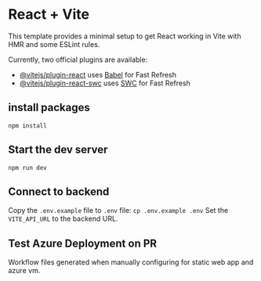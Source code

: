 # React + Vite

This template provides a minimal setup to get React working in Vite with HMR and some ESLint rules.

Currently, two official plugins are available:

- [@vitejs/plugin-react](https://github.com/vitejs/vite-plugin-react/blob/main/packages/plugin-react/README.md) uses [Babel](https://babeljs.io/) for Fast Refresh
- [@vitejs/plugin-react-swc](https://github.com/vitejs/vite-plugin-react-swc) uses [SWC](https://swc.rs/) for Fast Refresh

## install packages

`npm install`

## Start the dev server

`npm run dev`

## Connect to backend

Copy the `.env.example` file to `.env` file:
`cp .env.example .env`
Set the `VITE_API_URL` to the backend URL.

## Test Azure Deployment on PR

Workflow files generated when manually configuring for static web app and azure vm.

